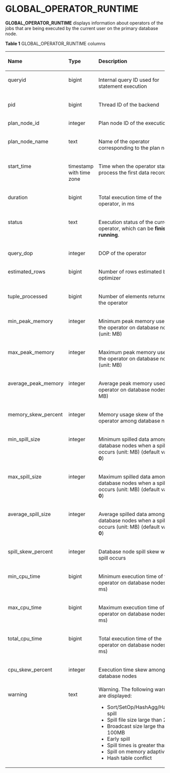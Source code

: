 # GLOBAL\_OPERATOR\_RUNTIME<a name="EN-US_TOPIC_0289900278"></a>

**GLOBAL\_OPERATOR\_RUNTIME**  displays information about operators of the jobs that are being executed by the current user on the primary database node.

**Table  1**  GLOBAL\_OPERATOR\_RUNTIME columns

<a name="en-us_topic_0283137101_en-us_topic_0237122746_en-us_topic_0111176228_table75981925115018"></a>
<table><thead align="left"><tr id="en-us_topic_0283137101_en-us_topic_0237122746_en-us_topic_0111176228_row14599225175020"><th class="cellrowborder" valign="top" width="21.782178217821784%" id="mcps1.2.4.1.1"><p id="en-us_topic_0283137101_en-us_topic_0237122746_en-us_topic_0111176228_p1359922545010"><a name="en-us_topic_0283137101_en-us_topic_0237122746_en-us_topic_0111176228_p1359922545010"></a><a name="en-us_topic_0283137101_en-us_topic_0237122746_en-us_topic_0111176228_p1359922545010"></a>Name</p>
</th>
<th class="cellrowborder" valign="top" width="18.81188118811881%" id="mcps1.2.4.1.2"><p id="en-us_topic_0283137101_en-us_topic_0237122746_en-us_topic_0111176228_p3599182520502"><a name="en-us_topic_0283137101_en-us_topic_0237122746_en-us_topic_0111176228_p3599182520502"></a><a name="en-us_topic_0283137101_en-us_topic_0237122746_en-us_topic_0111176228_p3599182520502"></a>Type</p>
</th>
<th class="cellrowborder" valign="top" width="59.4059405940594%" id="mcps1.2.4.1.3"><p id="en-us_topic_0283137101_en-us_topic_0237122746_en-us_topic_0111176228_p175991225195015"><a name="en-us_topic_0283137101_en-us_topic_0237122746_en-us_topic_0111176228_p175991225195015"></a><a name="en-us_topic_0283137101_en-us_topic_0237122746_en-us_topic_0111176228_p175991225195015"></a>Description</p>
</th>
</tr>
</thead>
<tbody><tr id="en-us_topic_0283137101_en-us_topic_0237122746_en-us_topic_0111176228_row1059920251509"><td class="cellrowborder" valign="top" width="21.782178217821784%" headers="mcps1.2.4.1.1 "><p id="en-us_topic_0283137101_en-us_topic_0237122746_en-us_topic_0111176228_p2519314135114"><a name="en-us_topic_0283137101_en-us_topic_0237122746_en-us_topic_0111176228_p2519314135114"></a><a name="en-us_topic_0283137101_en-us_topic_0237122746_en-us_topic_0111176228_p2519314135114"></a>queryid</p>
</td>
<td class="cellrowborder" valign="top" width="18.81188118811881%" headers="mcps1.2.4.1.2 "><p id="en-us_topic_0283137101_en-us_topic_0237122746_en-us_topic_0111176228_p1651921418517"><a name="en-us_topic_0283137101_en-us_topic_0237122746_en-us_topic_0111176228_p1651921418517"></a><a name="en-us_topic_0283137101_en-us_topic_0237122746_en-us_topic_0111176228_p1651921418517"></a>bigint</p>
</td>
<td class="cellrowborder" valign="top" width="59.4059405940594%" headers="mcps1.2.4.1.3 "><p id="en-us_topic_0283137101_en-us_topic_0237122746_en-us_topic_0111176228_p4519141415115"><a name="en-us_topic_0283137101_en-us_topic_0237122746_en-us_topic_0111176228_p4519141415115"></a><a name="en-us_topic_0283137101_en-us_topic_0237122746_en-us_topic_0111176228_p4519141415115"></a>Internal query ID used for statement execution</p>
</td>
</tr>
<tr id="en-us_topic_0283137101_en-us_topic_0237122746_en-us_topic_0111176228_row135995251509"><td class="cellrowborder" valign="top" width="21.782178217821784%" headers="mcps1.2.4.1.1 "><p id="en-us_topic_0283137101_en-us_topic_0237122746_en-us_topic_0111176228_p14519914195120"><a name="en-us_topic_0283137101_en-us_topic_0237122746_en-us_topic_0111176228_p14519914195120"></a><a name="en-us_topic_0283137101_en-us_topic_0237122746_en-us_topic_0111176228_p14519914195120"></a>pid</p>
</td>
<td class="cellrowborder" valign="top" width="18.81188118811881%" headers="mcps1.2.4.1.2 "><p id="en-us_topic_0283137101_en-us_topic_0237122746_en-us_topic_0111176228_p1651971414515"><a name="en-us_topic_0283137101_en-us_topic_0237122746_en-us_topic_0111176228_p1651971414515"></a><a name="en-us_topic_0283137101_en-us_topic_0237122746_en-us_topic_0111176228_p1651971414515"></a>bigint</p>
</td>
<td class="cellrowborder" valign="top" width="59.4059405940594%" headers="mcps1.2.4.1.3 "><p id="en-us_topic_0283137101_en-us_topic_0237122746_en-us_topic_0111176228_p651921410511"><a name="en-us_topic_0283137101_en-us_topic_0237122746_en-us_topic_0111176228_p651921410511"></a><a name="en-us_topic_0283137101_en-us_topic_0237122746_en-us_topic_0111176228_p651921410511"></a>Thread ID of the backend</p>
</td>
</tr>
<tr id="en-us_topic_0283137101_en-us_topic_0237122746_en-us_topic_0111176228_row19600152510500"><td class="cellrowborder" valign="top" width="21.782178217821784%" headers="mcps1.2.4.1.1 "><p id="en-us_topic_0283137101_en-us_topic_0237122746_en-us_topic_0111176228_p85191414155117"><a name="en-us_topic_0283137101_en-us_topic_0237122746_en-us_topic_0111176228_p85191414155117"></a><a name="en-us_topic_0283137101_en-us_topic_0237122746_en-us_topic_0111176228_p85191414155117"></a>plan_node_id</p>
</td>
<td class="cellrowborder" valign="top" width="18.81188118811881%" headers="mcps1.2.4.1.2 "><p id="en-us_topic_0283137101_en-us_topic_0237122746_en-us_topic_0111176228_p1951991455112"><a name="en-us_topic_0283137101_en-us_topic_0237122746_en-us_topic_0111176228_p1951991455112"></a><a name="en-us_topic_0283137101_en-us_topic_0237122746_en-us_topic_0111176228_p1951991455112"></a>integer</p>
</td>
<td class="cellrowborder" valign="top" width="59.4059405940594%" headers="mcps1.2.4.1.3 "><p id="en-us_topic_0283137101_en-us_topic_0237122746_en-us_topic_0111176228_p3519101415516"><a name="en-us_topic_0283137101_en-us_topic_0237122746_en-us_topic_0111176228_p3519101415516"></a><a name="en-us_topic_0283137101_en-us_topic_0237122746_en-us_topic_0111176228_p3519101415516"></a>Plan node ID of the execution plan</p>
</td>
</tr>
<tr id="en-us_topic_0283137101_en-us_topic_0237122746_en-us_topic_0111176228_row8600162519508"><td class="cellrowborder" valign="top" width="21.782178217821784%" headers="mcps1.2.4.1.1 "><p id="en-us_topic_0283137101_en-us_topic_0237122746_en-us_topic_0111176228_p5519131418511"><a name="en-us_topic_0283137101_en-us_topic_0237122746_en-us_topic_0111176228_p5519131418511"></a><a name="en-us_topic_0283137101_en-us_topic_0237122746_en-us_topic_0111176228_p5519131418511"></a>plan_node_name</p>
</td>
<td class="cellrowborder" valign="top" width="18.81188118811881%" headers="mcps1.2.4.1.2 "><p id="en-us_topic_0283137101_en-us_topic_0237122746_en-us_topic_0111176228_p1951971455118"><a name="en-us_topic_0283137101_en-us_topic_0237122746_en-us_topic_0111176228_p1951971455118"></a><a name="en-us_topic_0283137101_en-us_topic_0237122746_en-us_topic_0111176228_p1951971455118"></a>text</p>
</td>
<td class="cellrowborder" valign="top" width="59.4059405940594%" headers="mcps1.2.4.1.3 "><p id="en-us_topic_0283137101_en-us_topic_0237122746_en-us_topic_0111176228_p1825284518537"><a name="en-us_topic_0283137101_en-us_topic_0237122746_en-us_topic_0111176228_p1825284518537"></a><a name="en-us_topic_0283137101_en-us_topic_0237122746_en-us_topic_0111176228_p1825284518537"></a>Name of the operator corresponding to the plan node ID</p>
</td>
</tr>
<tr id="en-us_topic_0283137101_en-us_topic_0237122746_en-us_topic_0111176228_row9600142519508"><td class="cellrowborder" valign="top" width="21.782178217821784%" headers="mcps1.2.4.1.1 "><p id="en-us_topic_0283137101_en-us_topic_0237122746_en-us_topic_0111176228_p10519171455119"><a name="en-us_topic_0283137101_en-us_topic_0237122746_en-us_topic_0111176228_p10519171455119"></a><a name="en-us_topic_0283137101_en-us_topic_0237122746_en-us_topic_0111176228_p10519171455119"></a>start_time</p>
</td>
<td class="cellrowborder" valign="top" width="18.81188118811881%" headers="mcps1.2.4.1.2 "><p id="en-us_topic_0283137101_en-us_topic_0237122746_en-us_topic_0111176228_p10519314105112"><a name="en-us_topic_0283137101_en-us_topic_0237122746_en-us_topic_0111176228_p10519314105112"></a><a name="en-us_topic_0283137101_en-us_topic_0237122746_en-us_topic_0111176228_p10519314105112"></a>timestamp with time zone</p>
</td>
<td class="cellrowborder" valign="top" width="59.4059405940594%" headers="mcps1.2.4.1.3 "><p id="en-us_topic_0283137101_en-us_topic_0237122746_en-us_topic_0111176228_p751971405113"><a name="en-us_topic_0283137101_en-us_topic_0237122746_en-us_topic_0111176228_p751971405113"></a><a name="en-us_topic_0283137101_en-us_topic_0237122746_en-us_topic_0111176228_p751971405113"></a>Time when the operator starts to process the first data record</p>
</td>
</tr>
<tr id="en-us_topic_0283137101_en-us_topic_0237122746_en-us_topic_0111176228_row5600025155011"><td class="cellrowborder" valign="top" width="21.782178217821784%" headers="mcps1.2.4.1.1 "><p id="en-us_topic_0283137101_en-us_topic_0237122746_en-us_topic_0111176228_p7519141412514"><a name="en-us_topic_0283137101_en-us_topic_0237122746_en-us_topic_0111176228_p7519141412514"></a><a name="en-us_topic_0283137101_en-us_topic_0237122746_en-us_topic_0111176228_p7519141412514"></a>duration</p>
</td>
<td class="cellrowborder" valign="top" width="18.81188118811881%" headers="mcps1.2.4.1.2 "><p id="en-us_topic_0283137101_en-us_topic_0237122746_en-us_topic_0111176228_p205191014155120"><a name="en-us_topic_0283137101_en-us_topic_0237122746_en-us_topic_0111176228_p205191014155120"></a><a name="en-us_topic_0283137101_en-us_topic_0237122746_en-us_topic_0111176228_p205191014155120"></a>bigint</p>
</td>
<td class="cellrowborder" valign="top" width="59.4059405940594%" headers="mcps1.2.4.1.3 "><p id="en-us_topic_0283137101_en-us_topic_0237122746_en-us_topic_0111176228_p1451971495114"><a name="en-us_topic_0283137101_en-us_topic_0237122746_en-us_topic_0111176228_p1451971495114"></a><a name="en-us_topic_0283137101_en-us_topic_0237122746_en-us_topic_0111176228_p1451971495114"></a>Total execution time of the operator, in ms</p>
</td>
</tr>
<tr id="en-us_topic_0283137101_en-us_topic_0237122746_en-us_topic_0111176228_row104162389916"><td class="cellrowborder" valign="top" width="21.782178217821784%" headers="mcps1.2.4.1.1 "><p id="en-us_topic_0283137101_en-us_topic_0237122746_en-us_topic_0111176228_p14171438299"><a name="en-us_topic_0283137101_en-us_topic_0237122746_en-us_topic_0111176228_p14171438299"></a><a name="en-us_topic_0283137101_en-us_topic_0237122746_en-us_topic_0111176228_p14171438299"></a>status</p>
</td>
<td class="cellrowborder" valign="top" width="18.81188118811881%" headers="mcps1.2.4.1.2 "><p id="en-us_topic_0283137101_en-us_topic_0237122746_en-us_topic_0111176228_p8417938495"><a name="en-us_topic_0283137101_en-us_topic_0237122746_en-us_topic_0111176228_p8417938495"></a><a name="en-us_topic_0283137101_en-us_topic_0237122746_en-us_topic_0111176228_p8417938495"></a>text</p>
</td>
<td class="cellrowborder" valign="top" width="59.4059405940594%" headers="mcps1.2.4.1.3 "><p id="en-us_topic_0283137101_en-us_topic_0237122746_en-us_topic_0111176228_p17417183815913"><a name="en-us_topic_0283137101_en-us_topic_0237122746_en-us_topic_0111176228_p17417183815913"></a><a name="en-us_topic_0283137101_en-us_topic_0237122746_en-us_topic_0111176228_p17417183815913"></a>Execution status of the current operator, which can be <strong id="b176071769155"><a name="b176071769155"></a><a name="b176071769155"></a>finished</strong> or <strong id="b14614160153"><a name="b14614160153"></a><a name="b14614160153"></a>running</strong>.</p>
</td>
</tr>
<tr id="en-us_topic_0283137101_en-us_topic_0237122746_en-us_topic_0111176228_row8600182517502"><td class="cellrowborder" valign="top" width="21.782178217821784%" headers="mcps1.2.4.1.1 "><p id="en-us_topic_0283137101_en-us_topic_0237122746_en-us_topic_0111176228_p1451911141518"><a name="en-us_topic_0283137101_en-us_topic_0237122746_en-us_topic_0111176228_p1451911141518"></a><a name="en-us_topic_0283137101_en-us_topic_0237122746_en-us_topic_0111176228_p1451911141518"></a>query_dop</p>
</td>
<td class="cellrowborder" valign="top" width="18.81188118811881%" headers="mcps1.2.4.1.2 "><p id="en-us_topic_0283137101_en-us_topic_0237122746_en-us_topic_0111176228_p7519514155119"><a name="en-us_topic_0283137101_en-us_topic_0237122746_en-us_topic_0111176228_p7519514155119"></a><a name="en-us_topic_0283137101_en-us_topic_0237122746_en-us_topic_0111176228_p7519514155119"></a>integer</p>
</td>
<td class="cellrowborder" valign="top" width="59.4059405940594%" headers="mcps1.2.4.1.3 "><p id="en-us_topic_0283137101_en-us_topic_0237122746_en-us_topic_0111176228_p8519111485115"><a name="en-us_topic_0283137101_en-us_topic_0237122746_en-us_topic_0111176228_p8519111485115"></a><a name="en-us_topic_0283137101_en-us_topic_0237122746_en-us_topic_0111176228_p8519111485115"></a>DOP of the operator</p>
</td>
</tr>
<tr id="en-us_topic_0283137101_en-us_topic_0237122746_en-us_topic_0111176228_row5600142555015"><td class="cellrowborder" valign="top" width="21.782178217821784%" headers="mcps1.2.4.1.1 "><p id="en-us_topic_0283137101_en-us_topic_0237122746_en-us_topic_0111176228_p1151971405113"><a name="en-us_topic_0283137101_en-us_topic_0237122746_en-us_topic_0111176228_p1151971405113"></a><a name="en-us_topic_0283137101_en-us_topic_0237122746_en-us_topic_0111176228_p1151971405113"></a>estimated_rows</p>
</td>
<td class="cellrowborder" valign="top" width="18.81188118811881%" headers="mcps1.2.4.1.2 "><p id="en-us_topic_0283137101_en-us_topic_0237122746_en-us_topic_0111176228_p65191314155115"><a name="en-us_topic_0283137101_en-us_topic_0237122746_en-us_topic_0111176228_p65191314155115"></a><a name="en-us_topic_0283137101_en-us_topic_0237122746_en-us_topic_0111176228_p65191314155115"></a>bigint</p>
</td>
<td class="cellrowborder" valign="top" width="59.4059405940594%" headers="mcps1.2.4.1.3 "><p id="en-us_topic_0283137101_en-us_topic_0237122746_en-us_topic_0111176228_p15519101411512"><a name="en-us_topic_0283137101_en-us_topic_0237122746_en-us_topic_0111176228_p15519101411512"></a><a name="en-us_topic_0283137101_en-us_topic_0237122746_en-us_topic_0111176228_p15519101411512"></a>Number of rows estimated by the optimizer</p>
</td>
</tr>
<tr id="en-us_topic_0283137101_en-us_topic_0237122746_en-us_topic_0111176228_row1060022565012"><td class="cellrowborder" valign="top" width="21.782178217821784%" headers="mcps1.2.4.1.1 "><p id="en-us_topic_0283137101_en-us_topic_0237122746_en-us_topic_0111176228_p4519181485114"><a name="en-us_topic_0283137101_en-us_topic_0237122746_en-us_topic_0111176228_p4519181485114"></a><a name="en-us_topic_0283137101_en-us_topic_0237122746_en-us_topic_0111176228_p4519181485114"></a>tuple_processed</p>
</td>
<td class="cellrowborder" valign="top" width="18.81188118811881%" headers="mcps1.2.4.1.2 "><p id="en-us_topic_0283137101_en-us_topic_0237122746_en-us_topic_0111176228_p2519121416514"><a name="en-us_topic_0283137101_en-us_topic_0237122746_en-us_topic_0111176228_p2519121416514"></a><a name="en-us_topic_0283137101_en-us_topic_0237122746_en-us_topic_0111176228_p2519121416514"></a>bigint</p>
</td>
<td class="cellrowborder" valign="top" width="59.4059405940594%" headers="mcps1.2.4.1.3 "><p id="en-us_topic_0283137101_en-us_topic_0237122746_en-us_topic_0111176228_p55195145519"><a name="en-us_topic_0283137101_en-us_topic_0237122746_en-us_topic_0111176228_p55195145519"></a><a name="en-us_topic_0283137101_en-us_topic_0237122746_en-us_topic_0111176228_p55195145519"></a>Number of elements returned by the operator</p>
</td>
</tr>
<tr id="en-us_topic_0283137101_en-us_topic_0237122746_en-us_topic_0111176228_row160019255501"><td class="cellrowborder" valign="top" width="21.782178217821784%" headers="mcps1.2.4.1.1 "><p id="en-us_topic_0283137101_en-us_topic_0237122746_en-us_topic_0111176228_p45193142511"><a name="en-us_topic_0283137101_en-us_topic_0237122746_en-us_topic_0111176228_p45193142511"></a><a name="en-us_topic_0283137101_en-us_topic_0237122746_en-us_topic_0111176228_p45193142511"></a>min_peak_memory</p>
</td>
<td class="cellrowborder" valign="top" width="18.81188118811881%" headers="mcps1.2.4.1.2 "><p id="en-us_topic_0283137101_en-us_topic_0237122746_en-us_topic_0111176228_p8519151410510"><a name="en-us_topic_0283137101_en-us_topic_0237122746_en-us_topic_0111176228_p8519151410510"></a><a name="en-us_topic_0283137101_en-us_topic_0237122746_en-us_topic_0111176228_p8519151410510"></a>integer</p>
</td>
<td class="cellrowborder" valign="top" width="59.4059405940594%" headers="mcps1.2.4.1.3 "><p id="en-us_topic_0283137101_en-us_topic_0237122746_en-us_topic_0111176228_p165191114145119"><a name="en-us_topic_0283137101_en-us_topic_0237122746_en-us_topic_0111176228_p165191114145119"></a><a name="en-us_topic_0283137101_en-us_topic_0237122746_en-us_topic_0111176228_p165191114145119"></a>Minimum peak memory used by the operator on database nodes (unit: MB)</p>
</td>
</tr>
<tr id="en-us_topic_0283137101_en-us_topic_0237122746_en-us_topic_0111176228_row560118255504"><td class="cellrowborder" valign="top" width="21.782178217821784%" headers="mcps1.2.4.1.1 "><p id="en-us_topic_0283137101_en-us_topic_0237122746_en-us_topic_0111176228_p1519121413516"><a name="en-us_topic_0283137101_en-us_topic_0237122746_en-us_topic_0111176228_p1519121413516"></a><a name="en-us_topic_0283137101_en-us_topic_0237122746_en-us_topic_0111176228_p1519121413516"></a>max_peak_memory</p>
</td>
<td class="cellrowborder" valign="top" width="18.81188118811881%" headers="mcps1.2.4.1.2 "><p id="en-us_topic_0283137101_en-us_topic_0237122746_en-us_topic_0111176228_p1751916147515"><a name="en-us_topic_0283137101_en-us_topic_0237122746_en-us_topic_0111176228_p1751916147515"></a><a name="en-us_topic_0283137101_en-us_topic_0237122746_en-us_topic_0111176228_p1751916147515"></a>integer</p>
</td>
<td class="cellrowborder" valign="top" width="59.4059405940594%" headers="mcps1.2.4.1.3 "><p id="en-us_topic_0283137101_en-us_topic_0237122746_en-us_topic_0111176228_p85191314135116"><a name="en-us_topic_0283137101_en-us_topic_0237122746_en-us_topic_0111176228_p85191314135116"></a><a name="en-us_topic_0283137101_en-us_topic_0237122746_en-us_topic_0111176228_p85191314135116"></a>Maximum peak memory used by the operator on database nodes (unit: MB)</p>
</td>
</tr>
<tr id="en-us_topic_0283137101_en-us_topic_0237122746_en-us_topic_0111176228_row5601125145017"><td class="cellrowborder" valign="top" width="21.782178217821784%" headers="mcps1.2.4.1.1 "><p id="en-us_topic_0283137101_en-us_topic_0237122746_en-us_topic_0111176228_p1252010141514"><a name="en-us_topic_0283137101_en-us_topic_0237122746_en-us_topic_0111176228_p1252010141514"></a><a name="en-us_topic_0283137101_en-us_topic_0237122746_en-us_topic_0111176228_p1252010141514"></a>average_peak_memory</p>
</td>
<td class="cellrowborder" valign="top" width="18.81188118811881%" headers="mcps1.2.4.1.2 "><p id="en-us_topic_0283137101_en-us_topic_0237122746_en-us_topic_0111176228_p3520171413517"><a name="en-us_topic_0283137101_en-us_topic_0237122746_en-us_topic_0111176228_p3520171413517"></a><a name="en-us_topic_0283137101_en-us_topic_0237122746_en-us_topic_0111176228_p3520171413517"></a>integer</p>
</td>
<td class="cellrowborder" valign="top" width="59.4059405940594%" headers="mcps1.2.4.1.3 "><p id="en-us_topic_0283137101_en-us_topic_0237122746_en-us_topic_0111176228_p15520161445117"><a name="en-us_topic_0283137101_en-us_topic_0237122746_en-us_topic_0111176228_p15520161445117"></a><a name="en-us_topic_0283137101_en-us_topic_0237122746_en-us_topic_0111176228_p15520161445117"></a>Average peak memory used by the operator on database nodes (unit: MB)</p>
</td>
</tr>
<tr id="en-us_topic_0283137101_en-us_topic_0237122746_en-us_topic_0111176228_row2601625135011"><td class="cellrowborder" valign="top" width="21.782178217821784%" headers="mcps1.2.4.1.1 "><p id="en-us_topic_0283137101_en-us_topic_0237122746_en-us_topic_0111176228_p162135421546"><a name="en-us_topic_0283137101_en-us_topic_0237122746_en-us_topic_0111176228_p162135421546"></a><a name="en-us_topic_0283137101_en-us_topic_0237122746_en-us_topic_0111176228_p162135421546"></a>memory_skew_percent</p>
</td>
<td class="cellrowborder" valign="top" width="18.81188118811881%" headers="mcps1.2.4.1.2 "><p id="en-us_topic_0283137101_en-us_topic_0237122746_en-us_topic_0111176228_p02131442948"><a name="en-us_topic_0283137101_en-us_topic_0237122746_en-us_topic_0111176228_p02131442948"></a><a name="en-us_topic_0283137101_en-us_topic_0237122746_en-us_topic_0111176228_p02131442948"></a>integer</p>
</td>
<td class="cellrowborder" valign="top" width="59.4059405940594%" headers="mcps1.2.4.1.3 "><p id="en-us_topic_0283137101_en-us_topic_0237122746_en-us_topic_0111176228_p1721315421243"><a name="en-us_topic_0283137101_en-us_topic_0237122746_en-us_topic_0111176228_p1721315421243"></a><a name="en-us_topic_0283137101_en-us_topic_0237122746_en-us_topic_0111176228_p1721315421243"></a>Memory usage skew of the operator among <span id="en-us_topic_0237122746_text1973711101516"><a name="en-us_topic_0237122746_text1973711101516"></a><a name="en-us_topic_0237122746_text1973711101516"></a>database nodes</span></p>
</td>
</tr>
<tr id="en-us_topic_0283137101_en-us_topic_0237122746_en-us_topic_0111176228_row1360122595016"><td class="cellrowborder" valign="top" width="21.782178217821784%" headers="mcps1.2.4.1.1 "><p id="en-us_topic_0283137101_en-us_topic_0237122746_en-us_topic_0111176228_p1752031425113"><a name="en-us_topic_0283137101_en-us_topic_0237122746_en-us_topic_0111176228_p1752031425113"></a><a name="en-us_topic_0283137101_en-us_topic_0237122746_en-us_topic_0111176228_p1752031425113"></a>min_spill_size</p>
</td>
<td class="cellrowborder" valign="top" width="18.81188118811881%" headers="mcps1.2.4.1.2 "><p id="en-us_topic_0283137101_en-us_topic_0237122746_en-us_topic_0111176228_p952021419512"><a name="en-us_topic_0283137101_en-us_topic_0237122746_en-us_topic_0111176228_p952021419512"></a><a name="en-us_topic_0283137101_en-us_topic_0237122746_en-us_topic_0111176228_p952021419512"></a>integer</p>
</td>
<td class="cellrowborder" valign="top" width="59.4059405940594%" headers="mcps1.2.4.1.3 "><p id="en-us_topic_0283137101_en-us_topic_0237122746_en-us_topic_0111176228_p752071475115"><a name="en-us_topic_0283137101_en-us_topic_0237122746_en-us_topic_0111176228_p752071475115"></a><a name="en-us_topic_0283137101_en-us_topic_0237122746_en-us_topic_0111176228_p752071475115"></a>Minimum spilled data among database nodes when a spill occurs (unit: MB) (default value: <strong id="b1465417114569"><a name="b1465417114569"></a><a name="b1465417114569"></a>0</strong>)</p>
</td>
</tr>
<tr id="en-us_topic_0283137101_en-us_topic_0237122746_en-us_topic_0111176228_row196011125165015"><td class="cellrowborder" valign="top" width="21.782178217821784%" headers="mcps1.2.4.1.1 "><p id="en-us_topic_0283137101_en-us_topic_0237122746_en-us_topic_0111176228_p1952021418517"><a name="en-us_topic_0283137101_en-us_topic_0237122746_en-us_topic_0111176228_p1952021418517"></a><a name="en-us_topic_0283137101_en-us_topic_0237122746_en-us_topic_0111176228_p1952021418517"></a>max_spill_size</p>
</td>
<td class="cellrowborder" valign="top" width="18.81188118811881%" headers="mcps1.2.4.1.2 "><p id="en-us_topic_0283137101_en-us_topic_0237122746_en-us_topic_0111176228_p1452018144513"><a name="en-us_topic_0283137101_en-us_topic_0237122746_en-us_topic_0111176228_p1452018144513"></a><a name="en-us_topic_0283137101_en-us_topic_0237122746_en-us_topic_0111176228_p1452018144513"></a>integer</p>
</td>
<td class="cellrowborder" valign="top" width="59.4059405940594%" headers="mcps1.2.4.1.3 "><p id="en-us_topic_0283137101_en-us_topic_0237122746_en-us_topic_0111176228_p185201314115112"><a name="en-us_topic_0283137101_en-us_topic_0237122746_en-us_topic_0111176228_p185201314115112"></a><a name="en-us_topic_0283137101_en-us_topic_0237122746_en-us_topic_0111176228_p185201314115112"></a>Maximum spilled data among database nodes when a spill occurs (unit: MB) (default value: <strong id="b1098663155611"><a name="b1098663155611"></a><a name="b1098663155611"></a>0</strong>)</p>
</td>
</tr>
<tr id="en-us_topic_0283137101_en-us_topic_0237122746_en-us_topic_0111176228_row14601192513507"><td class="cellrowborder" valign="top" width="21.782178217821784%" headers="mcps1.2.4.1.1 "><p id="en-us_topic_0283137101_en-us_topic_0237122746_en-us_topic_0111176228_p1352081445118"><a name="en-us_topic_0283137101_en-us_topic_0237122746_en-us_topic_0111176228_p1352081445118"></a><a name="en-us_topic_0283137101_en-us_topic_0237122746_en-us_topic_0111176228_p1352081445118"></a>average_spill_size</p>
</td>
<td class="cellrowborder" valign="top" width="18.81188118811881%" headers="mcps1.2.4.1.2 "><p id="en-us_topic_0283137101_en-us_topic_0237122746_en-us_topic_0111176228_p752061414517"><a name="en-us_topic_0283137101_en-us_topic_0237122746_en-us_topic_0111176228_p752061414517"></a><a name="en-us_topic_0283137101_en-us_topic_0237122746_en-us_topic_0111176228_p752061414517"></a>integer</p>
</td>
<td class="cellrowborder" valign="top" width="59.4059405940594%" headers="mcps1.2.4.1.3 "><p id="en-us_topic_0283137101_en-us_topic_0237122746_en-us_topic_0111176228_p155201514155118"><a name="en-us_topic_0283137101_en-us_topic_0237122746_en-us_topic_0111176228_p155201514155118"></a><a name="en-us_topic_0283137101_en-us_topic_0237122746_en-us_topic_0111176228_p155201514155118"></a>Average spilled data among database nodes when a spill occurs (unit: MB) (default value: <strong id="b98491655567"><a name="b98491655567"></a><a name="b98491655567"></a>0</strong>)</p>
</td>
</tr>
<tr id="en-us_topic_0283137101_en-us_topic_0237122746_en-us_topic_0111176228_row1660112535017"><td class="cellrowborder" valign="top" width="21.782178217821784%" headers="mcps1.2.4.1.1 "><p id="en-us_topic_0283137101_en-us_topic_0237122746_en-us_topic_0111176228_p19520161411513"><a name="en-us_topic_0283137101_en-us_topic_0237122746_en-us_topic_0111176228_p19520161411513"></a><a name="en-us_topic_0283137101_en-us_topic_0237122746_en-us_topic_0111176228_p19520161411513"></a>spill_skew_percent</p>
</td>
<td class="cellrowborder" valign="top" width="18.81188118811881%" headers="mcps1.2.4.1.2 "><p id="en-us_topic_0283137101_en-us_topic_0237122746_en-us_topic_0111176228_p85201141517"><a name="en-us_topic_0283137101_en-us_topic_0237122746_en-us_topic_0111176228_p85201141517"></a><a name="en-us_topic_0283137101_en-us_topic_0237122746_en-us_topic_0111176228_p85201141517"></a>integer</p>
</td>
<td class="cellrowborder" valign="top" width="59.4059405940594%" headers="mcps1.2.4.1.3 "><p id="en-us_topic_0283137101_en-us_topic_0237122746_en-us_topic_0111176228_p1520131411519"><a name="en-us_topic_0283137101_en-us_topic_0237122746_en-us_topic_0111176228_p1520131411519"></a><a name="en-us_topic_0283137101_en-us_topic_0237122746_en-us_topic_0111176228_p1520131411519"></a>Database node spill skew when a spill occurs</p>
</td>
</tr>
<tr id="en-us_topic_0283137101_en-us_topic_0237122746_en-us_topic_0111176228_row1960212555014"><td class="cellrowborder" valign="top" width="21.782178217821784%" headers="mcps1.2.4.1.1 "><p id="en-us_topic_0283137101_en-us_topic_0237122746_en-us_topic_0111176228_p1052071445117"><a name="en-us_topic_0283137101_en-us_topic_0237122746_en-us_topic_0111176228_p1052071445117"></a><a name="en-us_topic_0283137101_en-us_topic_0237122746_en-us_topic_0111176228_p1052071445117"></a>min_cpu_time</p>
</td>
<td class="cellrowborder" valign="top" width="18.81188118811881%" headers="mcps1.2.4.1.2 "><p id="en-us_topic_0283137101_en-us_topic_0237122746_en-us_topic_0111176228_p145200142510"><a name="en-us_topic_0283137101_en-us_topic_0237122746_en-us_topic_0111176228_p145200142510"></a><a name="en-us_topic_0283137101_en-us_topic_0237122746_en-us_topic_0111176228_p145200142510"></a>bigint</p>
</td>
<td class="cellrowborder" valign="top" width="59.4059405940594%" headers="mcps1.2.4.1.3 "><p id="en-us_topic_0283137101_en-us_topic_0237122746_en-us_topic_0111176228_p185204140516"><a name="en-us_topic_0283137101_en-us_topic_0237122746_en-us_topic_0111176228_p185204140516"></a><a name="en-us_topic_0283137101_en-us_topic_0237122746_en-us_topic_0111176228_p185204140516"></a>Minimum execution time of the operator on database nodes (unit: ms)</p>
</td>
</tr>
<tr id="en-us_topic_0283137101_en-us_topic_0237122746_en-us_topic_0111176228_row560262535019"><td class="cellrowborder" valign="top" width="21.782178217821784%" headers="mcps1.2.4.1.1 "><p id="en-us_topic_0283137101_en-us_topic_0237122746_en-us_topic_0111176228_p752019149519"><a name="en-us_topic_0283137101_en-us_topic_0237122746_en-us_topic_0111176228_p752019149519"></a><a name="en-us_topic_0283137101_en-us_topic_0237122746_en-us_topic_0111176228_p752019149519"></a>max_cpu_time</p>
</td>
<td class="cellrowborder" valign="top" width="18.81188118811881%" headers="mcps1.2.4.1.2 "><p id="en-us_topic_0283137101_en-us_topic_0237122746_en-us_topic_0111176228_p17520614165111"><a name="en-us_topic_0283137101_en-us_topic_0237122746_en-us_topic_0111176228_p17520614165111"></a><a name="en-us_topic_0283137101_en-us_topic_0237122746_en-us_topic_0111176228_p17520614165111"></a>bigint</p>
</td>
<td class="cellrowborder" valign="top" width="59.4059405940594%" headers="mcps1.2.4.1.3 "><p id="en-us_topic_0283137101_en-us_topic_0237122746_en-us_topic_0111176228_p65207145515"><a name="en-us_topic_0283137101_en-us_topic_0237122746_en-us_topic_0111176228_p65207145515"></a><a name="en-us_topic_0283137101_en-us_topic_0237122746_en-us_topic_0111176228_p65207145515"></a>Maximum execution time of the operator on database nodes (unit: ms)</p>
</td>
</tr>
<tr id="en-us_topic_0283137101_en-us_topic_0237122746_en-us_topic_0111176228_row4602425135011"><td class="cellrowborder" valign="top" width="21.782178217821784%" headers="mcps1.2.4.1.1 "><p id="en-us_topic_0283137101_en-us_topic_0237122746_en-us_topic_0111176228_p13520181445118"><a name="en-us_topic_0283137101_en-us_topic_0237122746_en-us_topic_0111176228_p13520181445118"></a><a name="en-us_topic_0283137101_en-us_topic_0237122746_en-us_topic_0111176228_p13520181445118"></a>total_cpu_time</p>
</td>
<td class="cellrowborder" valign="top" width="18.81188118811881%" headers="mcps1.2.4.1.2 "><p id="en-us_topic_0283137101_en-us_topic_0237122746_en-us_topic_0111176228_p1852061414513"><a name="en-us_topic_0283137101_en-us_topic_0237122746_en-us_topic_0111176228_p1852061414513"></a><a name="en-us_topic_0283137101_en-us_topic_0237122746_en-us_topic_0111176228_p1852061414513"></a>bigint</p>
</td>
<td class="cellrowborder" valign="top" width="59.4059405940594%" headers="mcps1.2.4.1.3 "><p id="en-us_topic_0283137101_en-us_topic_0237122746_en-us_topic_0111176228_p1452031415113"><a name="en-us_topic_0283137101_en-us_topic_0237122746_en-us_topic_0111176228_p1452031415113"></a><a name="en-us_topic_0283137101_en-us_topic_0237122746_en-us_topic_0111176228_p1452031415113"></a>Total execution time of the operator on database nodes (unit: ms)</p>
</td>
</tr>
<tr id="en-us_topic_0283137101_en-us_topic_0237122746_en-us_topic_0111176228_row1060252515011"><td class="cellrowborder" valign="top" width="21.782178217821784%" headers="mcps1.2.4.1.1 "><p id="en-us_topic_0283137101_en-us_topic_0237122746_en-us_topic_0111176228_p12520111475115"><a name="en-us_topic_0283137101_en-us_topic_0237122746_en-us_topic_0111176228_p12520111475115"></a><a name="en-us_topic_0283137101_en-us_topic_0237122746_en-us_topic_0111176228_p12520111475115"></a>cpu_skew_percent</p>
</td>
<td class="cellrowborder" valign="top" width="18.81188118811881%" headers="mcps1.2.4.1.2 "><p id="en-us_topic_0283137101_en-us_topic_0237122746_en-us_topic_0111176228_p1452061412511"><a name="en-us_topic_0283137101_en-us_topic_0237122746_en-us_topic_0111176228_p1452061412511"></a><a name="en-us_topic_0283137101_en-us_topic_0237122746_en-us_topic_0111176228_p1452061412511"></a>integer</p>
</td>
<td class="cellrowborder" valign="top" width="59.4059405940594%" headers="mcps1.2.4.1.3 "><p id="en-us_topic_0283137101_en-us_topic_0237122746_en-us_topic_0111176228_p3520111414515"><a name="en-us_topic_0283137101_en-us_topic_0237122746_en-us_topic_0111176228_p3520111414515"></a><a name="en-us_topic_0283137101_en-us_topic_0237122746_en-us_topic_0111176228_p3520111414515"></a>Execution time skew among database nodes</p>
</td>
</tr>
<tr id="en-us_topic_0283137101_en-us_topic_0237122746_en-us_topic_0111176228_row760232565014"><td class="cellrowborder" valign="top" width="21.782178217821784%" headers="mcps1.2.4.1.1 "><p id="en-us_topic_0283137101_en-us_topic_0237122746_en-us_topic_0111176228_p6520181475113"><a name="en-us_topic_0283137101_en-us_topic_0237122746_en-us_topic_0111176228_p6520181475113"></a><a name="en-us_topic_0283137101_en-us_topic_0237122746_en-us_topic_0111176228_p6520181475113"></a>warning</p>
</td>
<td class="cellrowborder" valign="top" width="18.81188118811881%" headers="mcps1.2.4.1.2 "><p id="en-us_topic_0283137101_en-us_topic_0237122746_en-us_topic_0111176228_p155201314115112"><a name="en-us_topic_0283137101_en-us_topic_0237122746_en-us_topic_0111176228_p155201314115112"></a><a name="en-us_topic_0283137101_en-us_topic_0237122746_en-us_topic_0111176228_p155201314115112"></a>text</p>
</td>
<td class="cellrowborder" valign="top" width="59.4059405940594%" headers="mcps1.2.4.1.3 "><div class="p" id="en-us_topic_0283137101_en-us_topic_0237122746_en-us_topic_0111176228_p11224156122713"><a name="en-us_topic_0283137101_en-us_topic_0237122746_en-us_topic_0111176228_p11224156122713"></a><a name="en-us_topic_0283137101_en-us_topic_0237122746_en-us_topic_0111176228_p11224156122713"></a>Warning. The following warnings are displayed:<a name="en-us_topic_0283137101_en-us_topic_0237122746_ul76071017342"></a><a name="en-us_topic_0283137101_en-us_topic_0237122746_ul76071017342"></a><ul id="en-us_topic_0283137101_en-us_topic_0237122746_ul76071017342"><li>Sort/SetOp/HashAgg/HashJoin spill</li><li>Spill file size large than 256MB</li><li>Broadcast size large than 100MB</li><li>Early spill</li><li>Spill times is greater than 3</li><li>Spill on memory adaptive</li><li>Hash table conflict</li></ul>
</div>
</td>
</tr>
</tbody>
</table>

